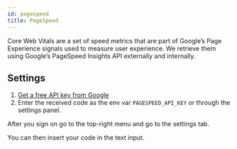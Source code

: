 ```yaml
---
id: pagespeed
title: PageSpeed
---
```


Core Web Vitals are a set of speed metrics that are part of Google’s Page Experience signals used to measure user experience. We retrieve them using Google’s PageSpeed Insights API externally and internally.

## Settings

1. [Get a free API key from Google](https://developers.google.com/speed/docs/insights/v5/get-started)
2. Enter the received code as the env var `PAGESPEED_API_KEY` or through the settings panel.

After you sign on go to the top-right menu and go to the settings tab.

You can then insert your code in the text input.
